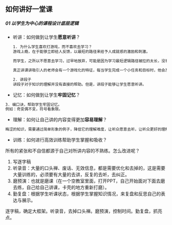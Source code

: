 ## 如何讲好一堂课

##### 01 以学生为中心的课程设计底层逻辑

- 听讲：如何做到让学生**愿意听讲**？

    ```tex
    1. 为什么学生喜欢打游戏，而不喜欢去学习？
    游戏上瘾，在于能够立即给人反馈，以最短的路径来给予人成就感的激励和刺激。
    
    而学生，之所以不愿意去学习，过早地放弃，可能是因为学习最短逻辑路径被拉的太长，没有及时的给学生反馈让学生知道掌握知识情况，也就是没产生成就感。
    
    真正讲课讲吸引人的老师会有一个游戏化的特征，每当学生完成一个小任务和目标时，他会及时给予学生鼓励与激励，让学生更加牢固的记忆、更加容易的理解所学的知识。
    
    2. 讲段子
    讲段子对于知识的理解并没有直接的帮助。但是，讲段子能够让学生愿意听讲。
    
    ```

    

- 记忆：如何做到让学生**牢固记忆**？

```tex
3. 编口诀，帮助学生牢固记忆。
例如：奇变偶不变，符号看象限。


```



- 理解：如何让自己讲的内容变得更加**容易理解**？

```tex
晦涩的知识，需要通过简单形象的例子，降低它的理解难度，让听众愿意去听，让听众更好的理解。
```



- 训练：如何进行高效训练帮助学生掌握和吸收？



所有的紧张和不自信都源于自己对所讲内容的不熟练。怎么改进呢？

1. 写逐字稿
2. 听录音：大量的口头禅、废话、无效信息，都是需要优化和去掉的，这是需要大量训练的，必须要有大量的去讲，反复的去听，去纠正。
3. 磨预演：也就是磨课（在一个空教室里面，打开PPT，自己开始面对下面去磨去练，自己给自己讲课，卡壳的地方重新打磨）。
4. 勤复盘：根据学生听课状态，根据学生掌握知识情况，来复盘和反思自己的表达与展示。

逐字稿，确定大框架。听录音，去掉口头禅。磨预演，控制时间。勤复盘，抓亮点。


